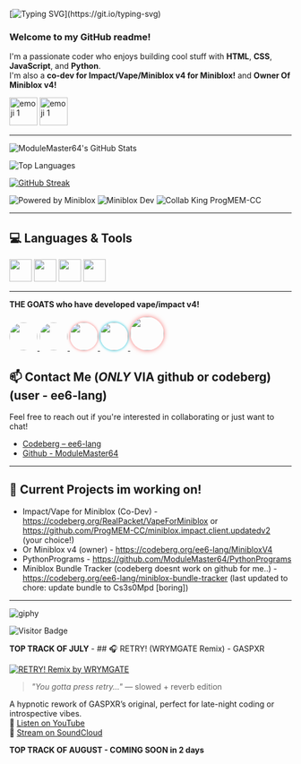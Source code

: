 [![Typing SVG](https://readme-typing-svg.herokuapp.com?font=Fira+Code&pause=1000&color=F77473&background=0000FF00&width=435&lines=Hey+there+ModuleMaster64+here!;I+love+to+code+fr+%3A0;HMTL%2C+python+and+JS+wizard;Always+wishing+everyone+a+fab+day!)](https://git.io/typing-svg)

### Welcome to my GitHub readme!

I'm a passionate coder who enjoys building cool stuff with **HTML**, **CSS**, **JavaScript**, and **Python**.  
I'm also a **co-dev for Impact/Vape/Miniblox v4 for Miniblox!** and **Owner Of Miniblox v4!**

<img src="https://bluemoji.io/cdn-proxy/646218c67da47160c64a84d5/64faef130b6a50572ea56246_94.png" alt="emoji 1" style="width: 50px; height: 50px;"/>
<img src="https://bluemoji.io/cdn-proxy/646218c67da47160c64a84d5/66e99e5dd94d5706e89ca660_52.png" alt="emoji 1" style="width: 50px; height: 50px;"/>


---

![ModuleMaster64's GitHub Stats](https://github-readme-stats.vercel.app/api?username=ModuleMaster64&show_icons=true&theme=tokyonight&count_private=true)

![Top Languages](https://github-readme-stats.vercel.app/api/top-langs/?username=ModuleMaster64&layout=compact&theme=tokyonight)

[![GitHub Streak](https://streak-stats.demolab.com?user=ModuleMaster64)](https://git.io/streak-stats)

![Powered by Miniblox](https://img.shields.io/badge/Powered%20by-Miniblox!-blue?style=for-the-badge&logo=javascript&logoColor=white)
![Miniblox Dev](https://img.shields.io/badge/MinibloxScripter-Developer!-orange?style=for-the-badge&logo=code&logoColor=white)
![Collab King ProgMEM-CC](https://img.shields.io/badge/Collab%20King-ProgMEM--CC-red?style=for-the-badge&logo=javascript)



---

## 💻 Languages & Tools

<img src="https://cdn.jsdelivr.net/gh/devicons/devicon/icons/html5/html5-original.svg" width="40" height="40"/> 
<img src="https://cdn.jsdelivr.net/gh/devicons/devicon/icons/css3/css3-original.svg" width="40" height="40"/>
<img src="https://cdn.jsdelivr.net/gh/devicons/devicon/icons/javascript/javascript-original.svg" width="40" height="40"/>
<img src="https://cdn.jsdelivr.net/gh/devicons/devicon/icons/python/python-original.svg" width="40" height="40"/>


---

**THE GOATS who have developed vape/impact v4!**

<a href="https://github.com/ProgMEM-CC">
  <img src="https://github.com/ProgMEM-CC.png" width="50" style="border-radius:50%" />
</a>
<a href="https://codeberg.org/RealPacket">
  <img src="https://codeberg.org/RealPacket.png" width="50" style="border-radius:50%" />
</a>
<a href="https://github.com/7GrandDadPGN" title="7GrandDad – VapeV4 & MinibloxTranslationLayer">
  <img src="https://github.com/7GrandDadPGN.png" width="50" style="border-radius:50%; box-shadow: 0 0 5px #f77473;" />
</a>
<a href="https://github.com/he557" title="he557 – Dev & Collaborator">
  <img src="https://github.com/he557.png" width="50" style="border-radius:50%; box-shadow: 0 0 5px #00bcd4;" />
</a>
<a href="https://github.com/ModuleMaster64" title="ModuleMaster64 – Owner of Miniblox v4 & Python wizard">
  <img src="https://github.com/ModuleMaster64.png" width="60" style="border-radius:50%; box-shadow: 0 0 8px #f77473;" />
</a>





## 📫 Contact Me (***ONLY*** VIA github or codeberg) (user - ee6-lang)

Feel free to reach out if you're interested in collaborating or just want to chat!
- [Codeberg – ee6-lang](https://codeberg.org/ee6-lang)
- [Github - ModuleMaster64](https://github.com/ModuleMaster64)

---

## 🧪 Current Projects im working on!

- Impact/Vape for Miniblox (Co-Dev) - https://codeberg.org/RealPacket/VapeForMiniblox or https://github.com/ProgMEM-CC/miniblox.impact.client.updatedv2 (your choice!)
- Or Miniblox v4 (owner) - https://codeberg.org/ee6-lang/MinibloxV4
- PythonPrograms - https://github.com/ModuleMaster64/PythonPrograms
- Miniblox Bundle Tracker (codeberg doesnt work on github for me..) - https://codeberg.org/ee6-lang/miniblox-bundle-tracker (last updated to chore: update bundle to Cs3s0Mpd [boring])

---

![giphy](https://github.com/user-attachments/assets/2e6b2051-0452-46cb-847c-9dd38a437f65)

![Visitor Badge](https://visitor-badge.laobi.icu/badge?page_id=ModuleMaster64)


**TOP TRACK OF JULY** - ## 🎧 RETRY! (WRYMGATE Remix) - GASPXR

[![RETRY! Remix by WRYMGATE](https://img.youtube.com/vi/yQtz0VeuUIo/maxresdefault.jpg)](https://www.youtube.com/watch?v=yQtz0VeuUIo)
> *"You gotta press retry..."* — slowed + reverb edition

A hypnotic rework of GASPXR’s original, perfect for late-night coding or introspective vibes.  
🔗 [Listen on YouTube](https://www.youtube.com/watch?v=yQtz0VeuUIo)  
🔗 [Stream on SoundCloud](https://soundcloud.com/wrymgate/reversed-intro-slowed-reverb-retry-gaspxr)

**TOP TRACK OF AUGUST - COMING SOON in 2 days**
